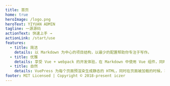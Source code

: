 ```yaml
---
title: 首页
home: true
heroImage: /logo.png
heroText: YIYUAN ADMIN
tagline: 一源源码
actionText: 快速上手 →
actionLink: /start/use
features:
  - title: 简洁
    details: 以 Markdown 为中心的项目结构，以最少的配置帮助你专注于写作。
  - title: 优雅
    details: 享受 Vue + webpack 的开发体验，在 Markdown 中使用 Vue 组件，同时可以使用 Vue 来开发自定义主题。
  - title: 自然
    details: VuePress 为每个页面预渲染生成静态的 HTML，同时在页面被加载的时候，将作为 SPA 运行。
footer: MIT Licensed | Copyright © 2018-present iczer
---
```

